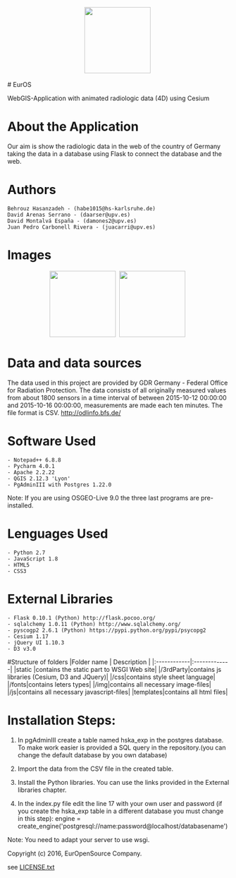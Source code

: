 <p align="center">
<a href="https://github.com/HsKA-OSGIS/EurOS/blob/master/static/img/Logo.png?raw=true"><img src="https://github.com/HsKA-OSGIS/EurOS/blob/master/static/img/Logo.png?raw=true" height="150" /></a>&nbsp;
</p>
# EurOS

WebGIS-Application with animated radiologic data (4D) using Cesium

# About the Application

Our aim is show the radiologic data in the web of the country of Germany taking the data in a database using Flask to connect the database and the web. 

# Authors

	Behrouz Hasanzadeh - (habe1015@hs-karlsruhe.de)
	David Arenas Serrano - (daarser@upv.es)
	David Montalvá España - (damones2@upv.es)
	Juan Pedro Carbonell Rivera - (juacarri@upv.es)

# Images 

<p align="center">
<a href="http://i.imgur.com/24LcMNB.jpg"><img src="http://i.imgur.com/24LcMNB.jpg" height="150" /></a>&nbsp;
<a href="http://i.imgur.com/5vmuzew.jpg"><img src="http://i.imgur.com/5vmuzew.jpg" height="150" /></a>&nbsp;
</p>
	
# Data and data sources

The data used in this project are provided by GDR Germany - Federal Office for Radiation Protection. The data consists of all originally measured
values from about 1800 sensors in a time interval of between 2015-10-12 00:00:00 and 2015-10-16 00:00:00, measurements are made each ten minutes. The file format is CSV. 
http://odlinfo.bfs.de/


# Software Used

	- Notepad++ 6.8.8
	- Pycharm 4.0.1
	- Apache 2.2.22
	- QGIS 2.12.3 'Lyon'
	- PgAdminIII with Postgres 1.22.0
	
Note: If you are using OSGEO-Live 9.0 the three last programs are pre-installed.

# Lenguages Used

	- Python 2.7
	- JavaScript 1.8
	- HTML5
	- CSS3

# External Libraries

	- Flask 0.10.1 (Python) http://flask.pocoo.org/
	- sqlalchemy 1.0.11 (Python) http://www.sqlalchemy.org/
	- pyscogp2 2.6.1 (Python) https://pypi.python.org/pypi/psycopg2
	- Cesium 1.17
	- jQuery UI 1.10.3
	- D3 v3.0
	
#Structure of folders
|Folder name | Description |
|:------------|:-------------|
|static |contains the static part to WSGI Web site|
|/3rdParty|contains js libraries (Cesium, D3 and JQuery)|
|/css|contains style sheet language|
|/fonts|contains leters types|
|/img|contains all necessary image-files|
|/js|contains all necessary javascript-files|
|templates|contains all html files|



# Installation Steps:
	
1. In pgAdminIII create a table named hska_exp in the postgres database. To make work easier is provided a SQL query in the repository.(you can change the default database by you own database)

2. Import the data from the CSV file in the created table.

3. Install the Python libraries. You can use the links provided in the External libraries chapter.

4. In the index.py file edit the line 17 with your own user and password (if you create the hska_exp table in a different database you must change in this step): 
	engine = create_engine('postgresql://name:password@localhost/databasename')

Note: You need to adapt your server to use wsgi. 

Copyright (c) 2016, EurOpenSource Company.

see <a href='https://github.com/HsKA-OSGIS/EurOS/blob/master/License'>LICENSE.txt</a>
